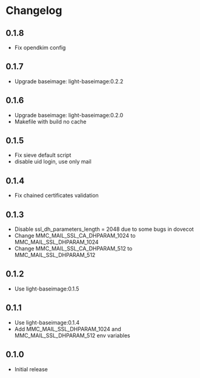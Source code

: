 # Changelog

## 0.1.8
  - Fix opendkim config

## 0.1.7
  - Upgrade baseimage: light-baseimage:0.2.2

## 0.1.6
  - Upgrade baseimage: light-baseimage:0.2.0
  - Makefile with build no cache

## 0.1.5
  - Fix sieve default script
  - disable uid login, use only mail

## 0.1.4
  - Fix chained certificates validation

## 0.1.3
  - Disable ssl_dh_parameters_length = 2048 due to some bugs in dovecot
  - Change MMC_MAIL_SSL_CA_DHPARAM_1024 to MMC_MAIL_SSL_DHPARAM_1024
  - Change MMC_MAIL_SSL_CA_DHPARAM_512 to MMC_MAIL_SSL_DHPARAM_512

## 0.1.2
  - Use light-baseimage:0.1.5

## 0.1.1
  - Use light-baseimage:0.1.4
  - Add MMC_MAIL_SSL_DHPARAM_1024 and MMC_MAIL_SSL_DHPARAM_512 env variables

## 0.1.0
  - Initial release
